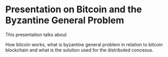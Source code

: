<h1>Presentation on Bitcoin and the Byzantine General Problem</h1>

This presentation talks about

How bitcoin works, what is byzantine general problem in relation to bitcoin blockchain and what is the solution used for the distributed concesus.


